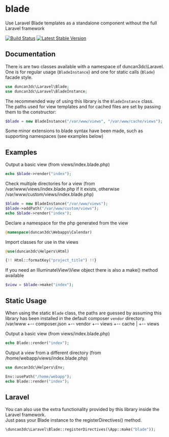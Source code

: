 blade
=====

Use Laravel Blade templates as a standalone component without the full Laravel framework

[![Build Status](https://travis-ci.org/duncan3dc/blade.svg?branch=master)](https://travis-ci.org/duncan3dc/blade)
[![Latest Stable Version](https://poser.pugx.org/duncan3dc/blade/version.svg)](https://packagist.org/packages/duncan3dc/blade)


Documentation
-------------

There is are two classes available with a namespace of duncan3dc\Laravel. One is for regular usage (`BladeInstance`) and one for static calls (`Blade`) facade style.
```php
use duncan3dc\Laravel\Blade;
use duncan3dc\Laravel\BladeInstance;
```

The recommended way of using this library is the `BladeInstance` class.  
The paths used for view templates and for cached files are set by passing them to the constructor:
```php
$blade = new BladeInstance("/var/www/views", "/var/www/cache/views");
```

Some minor extensions to blade syntax have been made, such as supporting namespaces (see examples below)


Examples
--------

Output a basic view (from views/index.blade.php)
```php
echo $blade->render("index");
```


Check multiple directories for a view (from /var/www/views/index.blade.php if it exists, otherwise /var/www/custom/views/index.blade.php)
```php
$blade = new BladeInstance("/var/www/views");
$blade->addPath("/var/www/custom/views");
echo $blade->render("index");
```


Declare a namespace for the php generated from the view
```php
@namespace(duncan3dc\Webapps\Calendar)
```


Import classes for use in the views
```php
@use(duncan3dc\Helpers\Html)

{!! Html::formatKey("project_title") !!}
```


If you need an Illuminate\View\View object there is also a make() method available
```php
$view = $blade->make("index");
```



Static Usage
------------

When using the static `Blade` class, the paths are guessed by assuming this library has been installed in the default composer `vendor` directory.  
/var/www
+-- composer.json
+-- vendor
+-- views
+-- cache
|   +-- views



Output a basic view (from views/index.blade.php)
```php
echo Blade::render("index");
```


Output a view from a different directory (from /home/webapp/views/index.blade.php)
```php
use duncan3dc\Helpers\Env;

Env::usePath("/home/webapp");
echo Blade::render("index");
```



Laravel
-------

You can also use the extra functionality provided by this library inside the Laravel framework.  
Just pass your Blade instance to the registerDirectives() method.
```php
\duncan3dc\Laravel\Blade::registerDirectives(\App::make("blade"));
```
